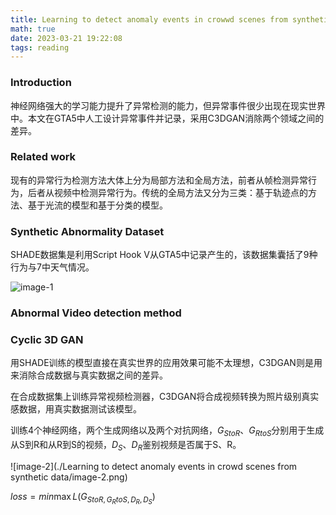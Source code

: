 ```yaml
---
title: Learning to detect anomaly events in crowwd scenes from synthetic data
math: true
date: 2023-03-21 19:22:08
tags: reading
---
```


### Introduction

神经网络强大的学习能力提升了异常检测的能力，但异常事件很少出现在现实世界中。本文在GTA5中人工设计异常事件并记录，采用C3DGAN消除两个领域之间的差异。

### Related work

现有的异常行为检测方法大体上分为局部方法和全局方法，前者从帧检测异常行为，后者从视频中检测异常行为。传统的全局方法又分为三类：基于轨迹点的方法、基于光流的模型和基于分类的模型。

### Synthetic Abnormality Dataset

SHADE数据集是利用Script Hook V从GTA5中记录产生的，该数据集囊括了9种行为与7中天气情况。

![image-1](image-1.png)

### Abnormal Video detection method

### Cyclic 3D GAN

用SHADE训练的模型直接在真实世界的应用效果可能不太理想，C3DGAN则是用来消除合成数据与真实数据之间的差异。

在合成数据集上训练异常视频检测器，C3DGAN将合成视频转换为照片级别真实感数据，用真实数据测试该模型。

训练4个神经网络，两个生成网络以及两个对抗网络，$G_{StoR}$、$G_{RtoS}$分别用于生成从S到R和从R到S的视频，$D_S$、$D_R$鉴别视频是否属于S、R。

![image-2](./Learning to detect anomaly events in crowd scenes from synthetic data/image-2.png)

$loss = min\max{L(G_{StoR,G_RtoS,D_R,D_S})}$
